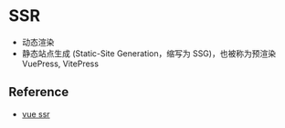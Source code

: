 # SSR

- 动态渲染
- 静态站点生成 (Static-Site Generation，缩写为 SSG)，也被称为预渲染 VuePress,  VitePress 

## Reference
- [vue ssr](https://cn.vuejs.org/guide/scaling-up/ssr)


